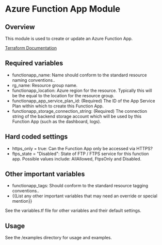# Azure Function App Module

## Overview

  This module is used to create or update an Azure Function App.

  [Terraform Documentation](https://www.terraform.io/docs/providers/azurerm/r/function_app.html)

## Required variables

- functionapp_name: Name should conform to the standard resource naming conventions..
- rg_name: Resource group name.
- functionapp_location:  Azure region for the resource.  Typically this will be the equal to the location for the resource group.
- functionapp_app_service_plan_id: (Required) The ID of the App Service Plan within which to create this Function App.
- functionapp_storage_connection_string: (Required) The connection string of the backend storage account which will be used by this Function App (such as the dashboard, logs).

## Hard coded settings

- https_only = true: Can the Function App only be accessed via HTTPS?
- ftps_state = "Disabled": State of FTP / FTPS service for this function app. Possible values include: AllAllowed, FtpsOnly and Disabled.

## Other important variables

- functionapp_tags: Should conform to the standard resource tagging conventions..
- {{List any other important variables that may need an override or special mention}}

See the variables.tf file for other variables and their default settings.

## Usage

See the /examples directory for usage and examples.
